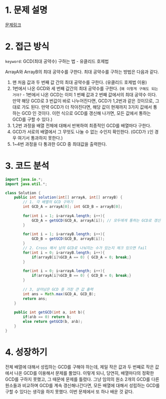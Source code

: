 # 1. 문제 설명

[문제링크](https://school.programmers.co.kr/learn/courses/30/lessons/135807)

# 2. 접근 방식 

`keyword`: GCD(최대 공약수) 구하는 법 - 유클리드 호제법

ArrayA와 ArrayB의 최대 공약수를 구한다. 최대 공약수를 구하는 방법은 다음과 같다. 

1. 맨 처음 값과 두 번째 값 간의 최대 공약수를 구한다. (유클리드 호제법 이용)
2. 1번에서 나온 GCD와 세 번째 값간의 최대 공약수를 구한다. 
   (`왜 이렇게 구해도 되는거야?` - 1번에서 나온 GCD는 이미 1 번째 값과 2 번째 값에서의 최대 공약수 이다. 
   만약 해당 GCD로 3 번값이 바로 나누어진다면, GCD가 1,2번과 같은 것이므로, 그대로 가도 된다. 
   만약 GCD가 더 작아진다면, 해당 값이 현재까지 3가지 값에서 통하는 GCD 인 것이다. 
   이런 식으로 GCD를 갱신해 나가면, 모든 값에서 통하는 GCD를 구할 수 있다.)
3. 1,2번 과정을 배열 전체에 대해서 반복하여 최종적인 GCD를 배열마다 구한다.
4. GCD가 서로의 배열에서 그 무엇도 나눌 수 없는 수인지 확인한다. (GCD가 `1`인 경우 여기서 통과하지 못한다.) 
5. 1~4번 과정을 다 통과한 GCD 중 최대값을 출력한다. 

# 3. 코드 분석 

```java
import java.io.*;
import java.util.*;

class Solution {
    public int solution(int[] arrayA, int[] arrayB) {
        // 1. 각 배열의 GCD 구하기 
        int GCD_A = arrayA[0]; int GCD_B = arrayB[0]; 
        
        for(int i = 1; i<arrayA.length; i++){
            GCD_A = getGCD(GCD_A, arrayA[i]); // 모두에게 통하는 GCD로 갱신됨. 
        }
        
        for(int i = 1; i<arrayB.length; i++){
            GCD_B = getGCD(GCD_B, arrayB[i]);
        }
        // 2. Cross 해서 남의 GCD로 나눠지는 수가 있는지 체크 있으면 fail 
        for(int i = 0; i<arrayB.length; i++){
            if(arrayB[i]%GCD_A == 0) { GCD_A = 0; break;}
        }
        
        for(int i = 0; i<arrayA.length; i++){
            if(arrayA[i]%GCD_B == 0) { GCD_B = 0; break;} 
        }
        
        // 3, 살아남은 GCD 중 가장 큰 값 출력
        int ans = Math.max(GCD_A, GCD_B);
        return ans;
    }
    
    public int getGCD(int a, int b){
        if(a%b == 0) return b;
        else return getGCD(b, a%b);
    }
}
```



# 4. 성장하기 

전체 배열에 대해서 성립하는 GCD를 구해야 하는데, 제일 작은 값과 두 번째로 작은 값에서 나온 GCD를 이용해서 문제를 풀었다. 이렇게 되니, 당연히, 배열마다의 정확한 GCD를 구하지 못했고, 그 때문에 문제를 틀렸다. 
그냥 임의의 원소 2개의 GCD를 다른 원소들과 비교하며 GCD를 계속 갱신해나간다면, 모든 배열에 대해서 성립하는 GCD를 구할 수 있다는 생각을 하지 못했다. 이번 문제에서 또 하나 배운 것 같다. 
